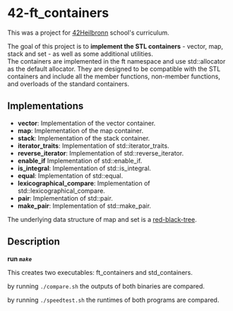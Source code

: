 # 42-ft_containers
This was a project for [42Heilbronn](https://www.42heilbronn.de/en/curriculum/) school's curriculum.

The goal of this project is to __implement the STL containers__ - vector, map, stack and set - as well as some additional utilities.  
The containers are implemented in the ft namespace and use std::allocator as the default allocator.
They are designed to be compatible with the STL containers and include all the member functions, non-member functions, and overloads of the standard containers.

## Implementations
+ __vector__: Implementation of the vector container.
+ __map__: Implementation of the map container.
+ __stack__: Implementation of the stack container.
+ __iterator_traits__: Implementation of std::iterator_traits.
+ __reverse_iterator__: Implementation of std::reverse_iterator.
+ __enable_if__ Implementation of std::enable_if.
+ __is_integral__: Implementation of std::is_integral.
+ __equal__: Implementation of std::equal.
+ __lexicographical_compare__: Implementation of std::lexicographical_compare.
+ __pair__: Implementation of std::pair.
+ __make_pair__: Implementation of std::make_pair.

The underlying data structure of map and set is a [red-black-tree](https://en.wikipedia.org/wiki/Red%E2%80%93black_tree).

## Description
**run _`make`_**

This creates two executables: ft_containers and std_containers.

by running `./compare.sh` the outputs of both binaries are compared.

by running `./speedtest.sh` the runtimes of both programs are compared.
